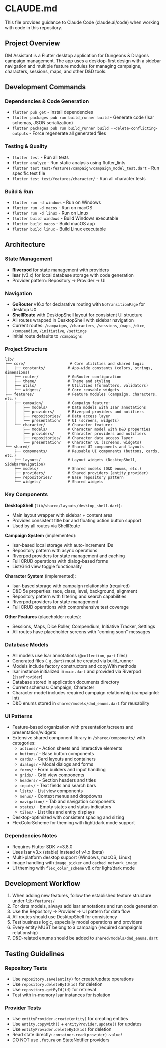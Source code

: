 # CLAUDE.md

This file provides guidance to Claude Code (claude.ai/code) when working with code in this repository.

## Project Overview

DM Assistant is a Flutter desktop application for Dungeons & Dragons campaign management. The app uses a desktop-first design with a sidebar navigation and multiple feature modules for managing campaigns, characters, sessions, maps, and other D&D tools.

## Development Commands

### Dependencies & Code Generation
- `flutter pub get` - Install dependencies
- `flutter packages pub run build_runner build` - Generate code (Isar schemas, JSON serialization)
- `flutter packages pub run build_runner build --delete-conflicting-outputs` - Force regenerate all generated files

### Testing & Quality
- `flutter test` - Run all tests
- `flutter analyze` - Run static analysis using flutter_lints
- `flutter test test/features/campaign/campaign_model_test.dart` - Run specific test file
- `flutter test test/features/character/` - Run all character tests

### Build & Run
- `flutter run -d windows` - Run on Windows
- `flutter run -d macos` - Run on macOS  
- `flutter run -d linux` - Run on Linux
- `flutter build windows` - Build Windows executable
- `flutter build macos` - Build macOS app
- `flutter build linux` - Build Linux executable

## Architecture

### State Management
- **Riverpod** for state management with providers
- **Isar** (v3.x) for local database storage with code generation
- Provider pattern: Repository → Provider → UI

### Navigation
- **GoRouter** v16.x for declarative routing with `NoTransitionPage` for desktop UX
- **ShellRoute** with DesktopShell layout for consistent UI structure
- All routes wrapped in DesktopShell with sidebar navigation
- Current routes: `/campaigns`, `/characters`, `/sessions`, `/maps`, `/dice`, `/compendium`, `/initiative`, `/settings`
- Initial route defaults to `/campaigns`

### Project Structure
```
lib/
├── core/                    # Core utilities and shared logic
│   ├── constants/          # App-wide constants (colors, strings, dimensions)
│   ├── router/             # GoRouter configuration
│   ├── theme/              # Theme and styling
│   ├── utils/              # Utilities (formatters, validators)
│   └── widgets/            # Core reusable widgets
├── features/               # Feature modules (campaign, characters, etc.)
│   ├── campaign/           # Campaign feature:
│   │   ├── models/         # Data models with Isar annotations
│   │   ├── providers/      # Riverpod providers and notifiers  
│   │   ├── repositories/   # Data access layer
│   │   └── presentation/   # UI (screens, widgets)
│   └── character/          # Character feature:
│       ├── models/         # Character model with D&D properties
│       ├── providers/      # Character providers and notifiers
│       ├── repositories/   # Character data access layer
│       └── presentation/   # Character UI (screens, widgets)
└── shared/                 # Shared UI components and layouts
    ├── components/         # Reusable UI components (buttons, cards, etc.)
    ├── layouts/            # Layout widgets (DesktopShell, SidebarNavigation)
    ├── models/             # Shared models (D&D enums, etc.)
    ├── providers/          # Shared providers (entity_provider)
    ├── repositories/       # Base repository pattern
    └── widgets/            # Shared widgets
```

### Key Components

**DesktopShell** (`lib/shared/layouts/desktop_shell.dart`):
- Main layout wrapper with sidebar + content area
- Provides consistent title bar and floating action button support
- Used by all routes via ShellRoute

**Campaign System** (implemented):
- Isar-based local storage with auto-increment IDs
- Repository pattern with async operations
- Riverpod providers for state management and caching
- Full CRUD operations with dialog-based forms
- List/Grid view toggle functionality

**Character System** (implemented):
- Isar-based storage with campaign relationship (required)
- D&D 5e properties: race, class, level, background, alignment
- Repository pattern with filtering and search capabilities
- Riverpod providers for state management
- Full CRUD operations with comprehensive test coverage

**Other Features** (placeholder routes):
- Sessions, Maps, Dice Roller, Compendium, Initiative Tracker, Settings
- All routes have placeholder screens with "coming soon" messages

### Database Models
- All models use Isar annotations (`@collection`, `part` files)
- Generated files (`.g.dart`) must be created via build_runner
- Models include factory constructors and copyWith methods
- Isar instance initialized in `main.dart` and provided via Riverpod (`isarProvider`)
- Database stored in application documents directory
- Current schemas: Campaign, Character
- Character model includes required campaign relationship (campaignId: int)
- D&D enums stored in `shared/models/dnd_enums.dart` for reusability

### UI Patterns
- Feature-based organization with presentation/screens and presentation/widgets
- Extensive shared component library in `/shared/components/` with categories:
  - `actions/` - Action sheets and interactive elements
  - `buttons/` - Base button components
  - `cards/` - Card layouts and containers
  - `dialogs/` - Modal dialogs and forms
  - `forms/` - Form builders and input handling
  - `grids/` - Grid view components
  - `headers/` - Section headers and titles
  - `inputs/` - Text fields and search bars
  - `lists/` - List view components
  - `menus/` - Context menus and dropdowns
  - `navigation/` - Tab and navigation components
  - `states/` - Empty states and status indicators
  - `tiles/` - List tiles and entity displays
- Desktop-optimized with consistent spacing and sizing
- FlexColorScheme for theming with light/dark mode support

### Dependencies Notes
- Requires Flutter SDK >=3.8.0
- Uses Isar v3.x (stable) instead of v4.x (beta)
- Multi-platform desktop support (Windows, macOS, Linux)
- Image handling with `image_picker` and `cached_network_image`
- UI theming with `flex_color_scheme` v8.x for light/dark mode

## Development Workflow

1. When adding new features, follow the established feature structure under `lib/features/`
2. For data models, always add Isar annotations and run code generation
3. Use the Repository → Provider → UI pattern for data flow
4. All routes should use DesktopShell for consistency
5. Test business logic, especially model operations and providers
6. Every entity MUST belong to a campaign (required campaignId relationship)
7. D&D-related enums should be added to `shared/models/dnd_enums.dart`

## Testing Guidelines

### Repository Tests
- Use `repository.save(entity)` for create/update operations
- Use `repository.deleteById(id)` for deletion
- Use `repository.getById(id)` for retrieval
- Test with in-memory Isar instances for isolation

### Provider Tests  
- Use `entityProvider.create(entity)` for creating entities
- Use `entity.copyWith()` + `entityProvider.update()` for updates
- Use `entityProvider.deleteById(id)` for deletion
- Read state directly: `container.read(provider).value!`
- DO NOT use `.future` on StateNotifier providers